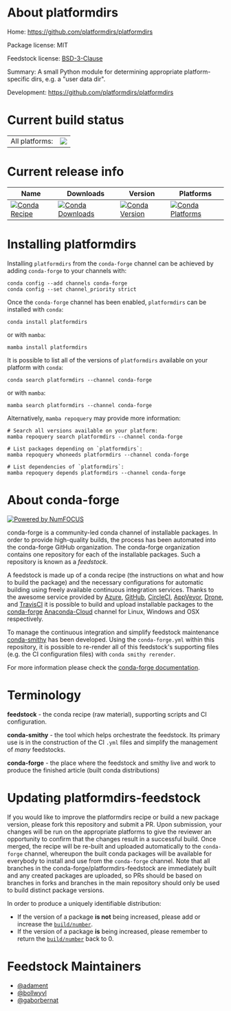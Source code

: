About platformdirs
==================

Home: https://github.com/platformdirs/platformdirs

Package license: MIT

Feedstock license: [BSD-3-Clause](https://github.com/conda-forge/platformdirs-feedstock/blob/main/LICENSE.txt)

Summary: A small Python module for determining appropriate platform-specific dirs, e.g. a "user data dir".

Development: https://github.com/platformdirs/platformdirs

Current build status
====================


<table><tr><td>All platforms:</td>
    <td>
      <a href="https://dev.azure.com/conda-forge/feedstock-builds/_build/latest?definitionId=13667&branchName=main">
        <img src="https://dev.azure.com/conda-forge/feedstock-builds/_apis/build/status/platformdirs-feedstock?branchName=main">
      </a>
    </td>
  </tr>
</table>

Current release info
====================

| Name | Downloads | Version | Platforms |
| --- | --- | --- | --- |
| [![Conda Recipe](https://img.shields.io/badge/recipe-platformdirs-green.svg)](https://anaconda.org/conda-forge/platformdirs) | [![Conda Downloads](https://img.shields.io/conda/dn/conda-forge/platformdirs.svg)](https://anaconda.org/conda-forge/platformdirs) | [![Conda Version](https://img.shields.io/conda/vn/conda-forge/platformdirs.svg)](https://anaconda.org/conda-forge/platformdirs) | [![Conda Platforms](https://img.shields.io/conda/pn/conda-forge/platformdirs.svg)](https://anaconda.org/conda-forge/platformdirs) |

Installing platformdirs
=======================

Installing `platformdirs` from the `conda-forge` channel can be achieved by adding `conda-forge` to your channels with:

```
conda config --add channels conda-forge
conda config --set channel_priority strict
```

Once the `conda-forge` channel has been enabled, `platformdirs` can be installed with `conda`:

```
conda install platformdirs
```

or with `mamba`:

```
mamba install platformdirs
```

It is possible to list all of the versions of `platformdirs` available on your platform with `conda`:

```
conda search platformdirs --channel conda-forge
```

or with `mamba`:

```
mamba search platformdirs --channel conda-forge
```

Alternatively, `mamba repoquery` may provide more information:

```
# Search all versions available on your platform:
mamba repoquery search platformdirs --channel conda-forge

# List packages depending on `platformdirs`:
mamba repoquery whoneeds platformdirs --channel conda-forge

# List dependencies of `platformdirs`:
mamba repoquery depends platformdirs --channel conda-forge
```


About conda-forge
=================

[![Powered by
NumFOCUS](https://img.shields.io/badge/powered%20by-NumFOCUS-orange.svg?style=flat&colorA=E1523D&colorB=007D8A)](https://numfocus.org)

conda-forge is a community-led conda channel of installable packages.
In order to provide high-quality builds, the process has been automated into the
conda-forge GitHub organization. The conda-forge organization contains one repository
for each of the installable packages. Such a repository is known as a *feedstock*.

A feedstock is made up of a conda recipe (the instructions on what and how to build
the package) and the necessary configurations for automatic building using freely
available continuous integration services. Thanks to the awesome service provided by
[Azure](https://azure.microsoft.com/en-us/services/devops/), [GitHub](https://github.com/),
[CircleCI](https://circleci.com/), [AppVeyor](https://www.appveyor.com/),
[Drone](https://cloud.drone.io/welcome), and [TravisCI](https://travis-ci.com/)
it is possible to build and upload installable packages to the
[conda-forge](https://anaconda.org/conda-forge) [Anaconda-Cloud](https://anaconda.org/)
channel for Linux, Windows and OSX respectively.

To manage the continuous integration and simplify feedstock maintenance
[conda-smithy](https://github.com/conda-forge/conda-smithy) has been developed.
Using the ``conda-forge.yml`` within this repository, it is possible to re-render all of
this feedstock's supporting files (e.g. the CI configuration files) with ``conda smithy rerender``.

For more information please check the [conda-forge documentation](https://conda-forge.org/docs/).

Terminology
===========

**feedstock** - the conda recipe (raw material), supporting scripts and CI configuration.

**conda-smithy** - the tool which helps orchestrate the feedstock.
                   Its primary use is in the construction of the CI ``.yml`` files
                   and simplify the management of *many* feedstocks.

**conda-forge** - the place where the feedstock and smithy live and work to
                  produce the finished article (built conda distributions)


Updating platformdirs-feedstock
===============================

If you would like to improve the platformdirs recipe or build a new
package version, please fork this repository and submit a PR. Upon submission,
your changes will be run on the appropriate platforms to give the reviewer an
opportunity to confirm that the changes result in a successful build. Once
merged, the recipe will be re-built and uploaded automatically to the
`conda-forge` channel, whereupon the built conda packages will be available for
everybody to install and use from the `conda-forge` channel.
Note that all branches in the conda-forge/platformdirs-feedstock are
immediately built and any created packages are uploaded, so PRs should be based
on branches in forks and branches in the main repository should only be used to
build distinct package versions.

In order to produce a uniquely identifiable distribution:
 * If the version of a package **is not** being increased, please add or increase
   the [``build/number``](https://docs.conda.io/projects/conda-build/en/latest/resources/define-metadata.html#build-number-and-string).
 * If the version of a package **is** being increased, please remember to return
   the [``build/number``](https://docs.conda.io/projects/conda-build/en/latest/resources/define-metadata.html#build-number-and-string)
   back to 0.

Feedstock Maintainers
=====================

* [@adament](https://github.com/adament/)
* [@bollwyvl](https://github.com/bollwyvl/)
* [@gaborbernat](https://github.com/gaborbernat/)

